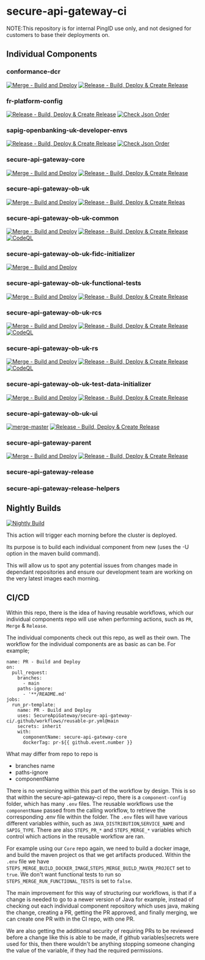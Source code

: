 # secure-api-gateway-ci  
NOTE:This repository is for internal PingID use only, and not designed for customers to base their deployments on.
## Individual Components
### conformance-dcr
[![Merge - Build and Deploy](https://github.com/SecureApiGateway/conformance-dcr/actions/workflows/merge.yml/badge.svg)](https://github.com/SecureApiGateway/conformance-dcr/actions/workflows/merge.yml)
[![Release - Build, Deploy & Create Release](https://github.com/SecureApiGateway/conformance-dcr/actions/workflows/release.yml/badge.svg)](https://github.com/SecureApiGateway/conformance-dcr/actions/workflows/release.yml)
### fr-platform-config
[![Release - Build, Deploy & Create Release](https://github.com/SecureApiGateway/fr-platform-config/actions/workflows/release.yml/badge.svg)](https://github.com/SecureApiGateway/fr-platform-config/actions/workflows/release.yml)
[![Check Json Order](https://github.com/SecureApiGateway/fr-platform-config/actions/workflows/merge.yml/badge.svg)](https://github.com/SecureApiGateway/fr-platform-config/actions/workflows/merge.yml)
### sapig-openbanking-uk-developer-envs
[![Release - Build, Deploy & Create Release](https://github.com/SecureApiGateway/sapig-openbanking-uk-developer-envs/actions/workflows/release.yml/badge.svg)](https://github.com/SecureApiGateway/sapig-openbanking-uk-developer-envs/actions/workflows/release.yml)
[![Check Json Order](https://github.com/SecureApiGateway/sapig-openbanking-uk-developer-envs/actions/workflows/merge.yml/badge.svg)](https://github.com/SecureApiGateway/sapig-openbanking-uk-developer-envs/actions/workflows/merge.yml)
### secure-api-gateway-core
[![Merge - Build and Deploy](https://github.com/SecureApiGateway/secure-api-gateway-core/actions/workflows/merge.yml/badge.svg)](https://github.com/SecureApiGateway/secure-api-gateway-core/actions/workflows/merge.yml)
[![Release - Build, Deploy & Create Release](https://github.com/SecureApiGateway/secure-api-gateway-core/actions/workflows/release.yml/badge.svg)](https://github.com/SecureApiGateway/secure-api-gateway-core/actions/workflows/release.yml)
### secure-api-gateway-ob-uk
[![Merge - Build and Deploy](https://github.com/SecureApiGateway/secure-api-gateway-ob-uk/actions/workflows/merge.yml/badge.svg)](https://github.com/SecureApiGateway/secure-api-gateway-ob-uk/actions/workflows/merge.yml)
[![Release - Build, Deploy & Create Releas](https://github.com/SecureApiGateway/secure-api-gateway-ob-uk/actions/workflows/release.yml/badge.svg)](https://github.com/SecureApiGateway/secure-api-gateway-ob-uk/actions/workflows/release.yml)
### secure-api-gateway-ob-uk-common
[![Merge - Build and Deploy](https://github.com/SecureApiGateway/secure-api-gateway-ob-uk-common/actions/workflows/merge.yml/badge.svg)](https://github.com/SecureApiGateway/secure-api-gateway-ob-uk-common/actions/workflows/merge.yml)
[![Release - Build, Deploy & Create Release](https://github.com/SecureApiGateway/secure-api-gateway-ob-uk-common/actions/workflows/release.yml/badge.svg)](https://github.com/SecureApiGateway/secure-api-gateway-ob-uk-common/actions/workflows/release.yml)
[![CodeQL](https://github.com/SecureApiGateway/secure-api-gateway-ob-uk-common/actions/workflows/codeql.yml/badge.svg)](https://github.com/SecureApiGateway/secure-api-gateway-ob-uk-common/actions/workflows/codeql.yml)
### secure-api-gateway-ob-uk-fidc-initializer
[![Merge - Build and Deploy](https://github.com/SecureApiGateway/secure-api-gateway-ob-uk-fidc-initializer/actions/workflows/merge.yml/badge.svg)](https://github.com/SecureApiGateway/secure-api-gateway-ob-uk-fidc-initializer/actions/workflows/merge.yml)
### secure-api-gateway-ob-uk-functional-tests
[![Merge - Build and Deploy](https://github.com/SecureApiGateway/secure-api-gateway-ob-uk-functional-tests/actions/workflows/merge.yml/badge.svg)](https://github.com/SecureApiGateway/secure-api-gateway-ob-uk-functional-tests/actions/workflows/merge.yml)
[![Release - Build, Deploy & Create Release](https://github.com/SecureApiGateway/secure-api-gateway-ob-uk-functional-tests/actions/workflows/release.yml/badge.svg)](https://github.com/SecureApiGateway/secure-api-gateway-ob-uk-functional-tests/actions/workflows/release.yml)
### secure-api-gateway-ob-uk-rcs
[![Merge - Build and Deploy](https://github.com/SecureApiGateway/secure-api-gateway-ob-uk-rcs/actions/workflows/merge.yml/badge.svg)](https://github.com/SecureApiGateway/secure-api-gateway-ob-uk-rcs/actions/workflows/merge.yml)
[![Release - Build, Deploy & Create Release](https://github.com/SecureApiGateway/secure-api-gateway-ob-uk-rcs/actions/workflows/release.yml/badge.svg)](https://github.com/SecureApiGateway/secure-api-gateway-ob-uk-rcs/actions/workflows/release.yml)
[![CodeQL](https://github.com/SecureApiGateway/secure-api-gateway-ob-uk-rcs/actions/workflows/codeql.yml/badge.svg)](https://github.com/SecureApiGateway/secure-api-gateway-ob-uk-rcs/actions/workflows/codeql.yml)
### secure-api-gateway-ob-uk-rs
[![Merge - Build and Deploy](https://github.com/SecureApiGateway/secure-api-gateway-ob-uk-rs/actions/workflows/merge.yml/badge.svg)](https://github.com/SecureApiGateway/secure-api-gateway-ob-uk-rs/actions/workflows/merge.yml)
[![Release - Build, Deploy & Create Release](https://github.com/SecureApiGateway/secure-api-gateway-ob-uk-rs/actions/workflows/release.yml/badge.svg)](https://github.com/SecureApiGateway/secure-api-gateway-ob-uk-rs/actions/workflows/release.yml)
[![CodeQL](https://github.com/SecureApiGateway/secure-api-gateway-ob-uk-rs/actions/workflows/codeql.yml/badge.svg)](https://github.com/SecureApiGateway/secure-api-gateway-ob-uk-rs/actions/workflows/codeql.yml)
### secure-api-gateway-ob-uk-test-data-initializer
[![Merge - Build and Deploy](https://github.com/SecureApiGateway/secure-api-gateway-ob-uk-test-data-initializer/actions/workflows/merge.yml/badge.svg)](https://github.com/SecureApiGateway/secure-api-gateway-ob-uk-test-data-initializer/actions/workflows/merge.yml)
[![Release - Build, Deploy & Create Release](https://github.com/SecureApiGateway/secure-api-gateway-ob-uk-test-data-initializer/actions/workflows/release.yml/badge.svg)](https://github.com/SecureApiGateway/secure-api-gateway-ob-uk-test-data-initializer/actions/workflows/release.yml)
### secure-api-gateway-ob-uk-ui
[![merge-master](https://github.com/SecureApiGateway/secure-api-gateway-ob-uk-ui/actions/workflows/merge.yml/badge.svg)](https://github.com/SecureApiGateway/secure-api-gateway-ob-uk-ui/actions/workflows/merge.yml)
[![Release - Build, Deploy & Create Release](https://github.com/SecureApiGateway/secure-api-gateway-ob-uk-ui/actions/workflows/release-rcs.yml/badge.svg)](https://github.com/SecureApiGateway/secure-api-gateway-ob-uk-ui/actions/workflows/release-rcs.yml)
### secure-api-gateway-parent
[![Merge - Build and Deploy](https://github.com/SecureApiGateway/secure-api-gateway-parent/actions/workflows/merge.yml/badge.svg)](https://github.com/SecureApiGateway/secure-api-gateway-parent/actions/workflows/merge.yml)
[![Release - Build, Deploy & Create Release](https://github.com/SecureApiGateway/secure-api-gateway-parent/actions/workflows/release.yml/badge.svg)](https://github.com/SecureApiGateway/secure-api-gateway-parent/actions/workflows/release.yml)
### secure-api-gateway-release
### secure-api-gateway-release-helpers
## Nightly Builds 
[![Nightly Build](https://github.com/SecureApiGateway/secure-api-gateway-ci/actions/workflows/nightly-build.yml/badge.svg)](https://github.com/SecureApiGateway/secure-api-gateway-ci/actions/workflows/nightly-build.yml)

This action will trigger each morning before the cluster is deployed. 

Its purpose is to build each individual component from new (uses the -U option in the maven build command).

This will allow us to spot any potential issues from changes made in dependant repositories and ensure our development team are working on the very latest images each morning. 

## CI/CD

Within this repo, there is the idea of having reusable workflows, which our individual components repo will use when performing actions, such as `PR`, `Merge` & `Release`. 

The individual components check out this repo, as well as their own. The workflow for the individual components are as basic as can be. For example;

```
name: PR - Build and Deploy
on:
  pull_request:
    branches:
      - main
    paths-ignore:
      - '**/README.md'
jobs:
  run_pr-template:
    name: PR - Build and Deploy
    uses: SecureApiGateway/secure-api-gateway-ci/.github/workflows/reusable-pr.yml@main
    secrets: inherit
    with:
      componentName: secure-api-gateway-core
      dockerTag: pr-${{ github.event.number }}
```

What may differ from repo to repo is
- branches name
- paths-ignore
- componentName

There is no versioning within this part of the workflow by design. This is so that within the secure-api-gateway-ci repo, there is a `component-config` folder, which has many `.env` files. The reusable workflows use the `componentName` passed from the calling workflow, to retrieve the corresponding .env file within the folder. The `.env` files will have various different variables within, such as `JAVA_DISTRIBUTION`,`SERVICE_NAME` and `SAPIG_TYPE`. There are also `STEPS_PR_*` and `STEPS_MERGE_*` variables which control which actions in the reusable workflow are ran. 

For example using our `Core` repo again, we need to build a docker image, and build the maven project os that we get artifacts produced. Within the `.env` file we have `STEPS_MERGE_BUILD_DOCKER_IMAGE`,`STEPS_MERGE_BUILD_MAVEN_PROJECT` set to `true`. We don't want functional tests to run so `STEPS_MERGE_RUN_FUNCTIONAL_TESTS` is set to `false`. 

The main improvement for this way of structuring our workflows, is that if a change is needed to go to a newer version of Java for example, instead of checking out each individual component repository which uses java, making the change, creating a PR, getting the PR approved, and finally merging, we can create one PR with in the CI repo, with one PR.

We are also getting the additional security of requiring PRs to be reviewed before a change like this is able to be made, if github variables|secrets were used for this, then there wouldn't be anything stopping someone changing the value of the variable, if they had the required permissions. 

